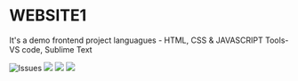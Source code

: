 # WEBSITE1
It's a demo frontend project
languagues - HTML, CSS & JAVASCRIPT
Tools- VS code, Sublime Text


![Issues](https://img.shields.io/github/issues/sandeep27choudhary/WEBSITE1)
![](https://img.shields.io/github/forks/sandeep27choudhary/WEBSITE1)
![](https://img.shields.io/github/stars/sandeep27choudhary/WEBSITE1)
![](	https://img.shields.io/github/license/sandeep27choudhary/WEBSITE)


